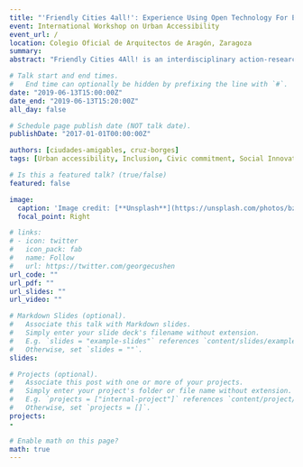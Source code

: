 ```yaml
---
title: "'Friendly Cities 4all!': Experience Using Open Technology For Empowering Comunity With Disabled People As Protagonist"
event: International Workshop on Urban Accessibility
event_url: /
location: Colegio Oficial de Arquitectos de Aragón, Zaragoza
summary:
abstract: "Friendly Cities 4All! is an interdisciplinary action-research initiative using service-learning and OpenStreetMap tools with the three-fold purpose of heightening awareness of functional diversity and social inclusion, making collaborative diagnoses using an open-source software app and acting to overcome barriers that limit the accessibility for all in our cities. People with disabilities have a leading role in this initiative. The project brings together the learning side (awareness + development of technological skills) with the service side (diagnoses & incident/ reporting actions). It is a social innovation initiative for the construction of friendly cities for all that seeks to meet social needs not currently catered for by the market or the public sector, thus opening up a space for public engagement."

# Talk start and end times.
#   End time can optionally be hidden by prefixing the line with `#`.
date: "2019-06-13T15:00:00Z"
date_end: "2019-06-13T15:20:00Z"
all_day: false

# Schedule page publish date (NOT talk date).
publishDate: "2017-01-01T00:00:00Z"

authors: [ciudades-amigables, cruz-borges]
tags: [Urban accessibility, Inclusion, Civic commitment, Social Innovation, Service-learning, Public engagement, Co-creation, OpenStreetMap]

# Is this a featured talk? (true/false)
featured: false

image:
  caption: 'Image credit: [**Unsplash**](https://unsplash.com/photos/bzdhc5b3Bxs)'
  focal_point: Right

# links:
# - icon: twitter
#   icon_pack: fab
#   name: Follow
#   url: https://twitter.com/georgecushen
url_code: ""
url_pdf: ""
url_slides: ""
url_video: ""

# Markdown Slides (optional).
#   Associate this talk with Markdown slides.
#   Simply enter your slide deck's filename without extension.
#   E.g. `slides = "example-slides"` references `content/slides/example-slides.md`.
#   Otherwise, set `slides = ""`.
slides:

# Projects (optional).
#   Associate this post with one or more of your projects.
#   Simply enter your project's folder or file name without extension.
#   E.g. `projects = ["internal-project"]` references `content/project/deep-learning/index.md`.
#   Otherwise, set `projects = []`.
projects:
-

# Enable math on this page?
math: true
---
```

